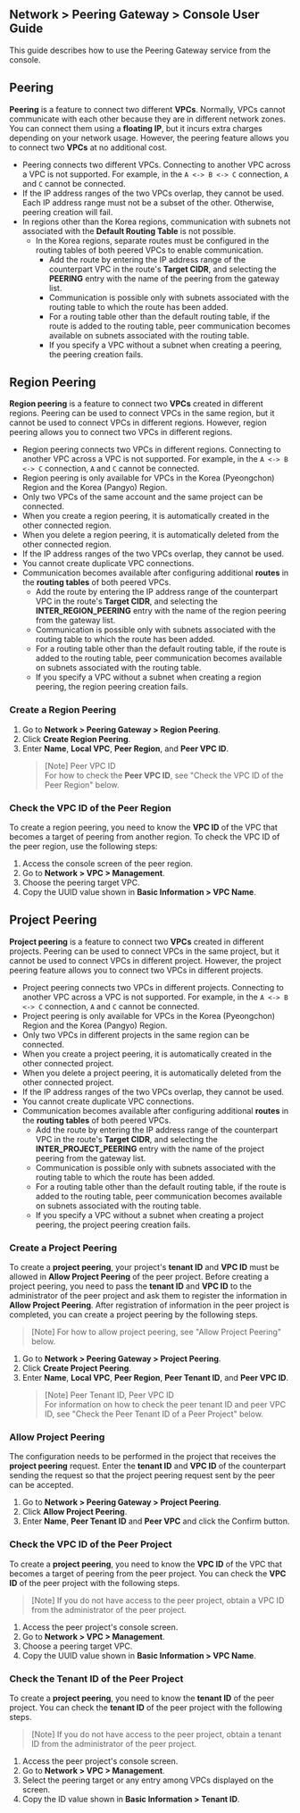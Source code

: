 ## Network > Peering Gateway > Console User Guide

This guide describes how to use the Peering Gateway service from the console.

## Peering

**Peering** is a feature to connect two different **VPCs**. Normally, VPCs cannot communicate with each other because they are in different network zones. You can connect them using a **floating IP**, but it incurs extra charges depending on your network usage. However, the peering feature allows you to connect two **VPCs** at no additional cost.

* Peering connects two different VPCs. Connecting to another VPC across a VPC is not supported. For example, in the `A <-> B <-> C` connection, `A` and `C` cannot be connected.
* If the IP address ranges of the two VPCs overlap, they cannot be used.<br>
  Each IP address range must not be a subset of the other. Otherwise, peering creation will fail.
* In regions other than the Korea regions, communication with subnets not associated with the **Default Routing Table** is not possible.
    * In the Korea regions, separate routes must be configured in the routing tables of both peered VPCs to enable communication.
        * Add the route by entering the IP address range of the counterpart VPC in the route's **Target CIDR**, and selecting the **PEERING** entry with the name of the peering from the gateway list.
        * Communication is possible only with subnets associated with the routing table to which the route has been added.
        * For a routing table other than the default routing table, if the route is added to the routing table, peer communication becomes available on subnets associated with the routing table.
        * If you specify a VPC without a subnet when creating a peering, the peering creation fails.

## Region Peering

**Region peering** is a feature to connect two **VPCs** created in different regions. Peering can be used to connect VPCs in the same region, but it cannot be used to connect VPCs in different regions. However, region peering allows you to connect two VPCs in different regions.

* Region peering connects two VPCs in different regions. Connecting to another VPC across a VPC is not supported. For example, in the `A <-> B <-> C` connection, `A` and `C` cannot be connected.
* Region peering is only available for VPCs in the Korea (Pyeongchon) Region and the Korea (Pangyo) Region.
* Only two VPCs of the same account and the same project can be connected.
* When you create a region peering, it is automatically created in the other connected region.
* When you delete a region peering, it is automatically deleted from the other connected region.
* If the IP address ranges of the two VPCs overlap, they cannot be used.
* You cannot create duplicate VPC connections.
* Communication becomes available after configuring additional **routes** in the **routing tables** of both peered VPCs.
    * Add the route by entering the IP address range of the counterpart VPC in the route's **Target CIDR**, and selecting the **INTER_REGION_PEERING** entry with the name of the region peering from the gateway list.
    * Communication is possible only with subnets associated with the routing table to which the route has been added.
    * For a routing table other than the default routing table, if the route is added to the routing table, peer communication becomes available on subnets associated with the routing table.
    * If you specify a VPC without a subnet when creating a region peering, the region peering creation fails.

### Create a Region Peering

1. Go to **Network > Peering Gateway > Region Peering**.
2. Click **Create Region Peering**.
3. Enter **Name**, **Local VPC**, **Peer Region**, and **Peer VPC ID**.</br>
   > [Note] Peer VPC ID<br>
   > For how to check the **Peer VPC ID**, see "Check the VPC ID of the Peer Region" below. 

### Check the VPC ID of the Peer Region

To create a region peering, you need to know the **VPC ID** of the VPC that becomes a target of peering from another region. To check the VPC ID of the peer region, use the following steps:

1. Access the console screen of the peer region.
2. Go to **Network > VPC > Management**.
3. Choose the peering target VPC.
4. Copy the UUID value shown in **Basic Information > VPC Name**.

## Project Peering

**Project peering** is a feature to connect two **VPCs** created in different projects. Peering can be used to connect VPCs in the same project, but it cannot be used to connect VPCs in different project. However, the project peering feature allows you to connect two VPCs in different projects.

* Project peering connects two VPCs in different projects. Connecting to another VPC across a VPC is not supported. For example, in the `A <-> B <-> C` connection, `A` and `C` cannot be connected.
* Project peering is only available for VPCs in the Korea (Pyeongchon) Region and the Korea (Pangyo) Region.
* Only two VPCs in different projects in the same region can be connected.
* When you create a project peering, it is automatically created in the other connected project.
* When you delete a project peering, it is automatically deleted from the other connected project.
* If the IP address ranges of the two VPCs overlap, they cannot be used.
* You cannot create duplicate VPC connections.
* Communication becomes available after configuring additional **routes** in the **routing tables** of both peered VPCs.
    * Add the route by entering the IP address range of the counterpart VPC in the route's **Target CIDR**, and selecting the **INTER_PROJECT_PEERING** entry with the name of the project peering from the gateway list.
    * Communication is possible only with subnets associated with the routing table to which the route has been added.
    * For a routing table other than the default routing table, if the route is added to the routing table, peer communication becomes available on subnets associated with the routing table.
    * If you specify a VPC without a subnet when creating a project peering, the project peering creation fails.

### Create a Project Peering

To create a **project peering**, your project's **tenant ID** and **VPC ID** must be allowed in **Allow Project Peering** of the peer project.
Before creating a project peering, you need to pass the **tenant ID** and **VPC ID** to the administrator of the peer project and ask them to register the information in **Allow Project Peering**.
After registration of information in the peer project is completed, you can create a project peering by the following steps.

> [Note] For how to allow project peering, see "Allow Project Peering" below. 

1. Go to **Network > Peering Gateway > Project Peering**.
2. Click **Create Project Peering**.
3. Enter **Name**, **Local VPC**, **Peer Region**, **Peer Tenant ID**, and **Peer VPC ID**.</br>
   > [Note] Peer Tenant ID, Peer VPC ID <br>
   > For information on how to check the peer tenant ID and peer VPC ID, see "Check the Peer Tenant ID of a Peer Project" below.

### Allow Project Peering

The configuration needs to be performed in the project that receives the **project peering** request. Enter the **tenant ID** and **VPC ID** of the counterpart sending the request so that the project peering request sent by the peer can be accepted.

1. Go to **Network > Peering Gateway > Project Peering**.
2. Click **Allow Project Peering**.
3. Enter **Name**, **Peer Tenant ID** and **Peer VPC** and click the Confirm button.

### Check the VPC ID of the Peer Project

To create a **project peering**, you need to know the **VPC ID** of the VPC that becomes a target of peering from the peer project. You can check the **VPC ID** of the peer project with the following steps.

> [Note] If you do not have access to the peer project, obtain a VPC ID from the administrator of the peer project.

1. Access the peer project's console screen.
2. Go to **Network > VPC > Management**.
3. Choose a peering target VPC.
4. Copy the UUID value shown in **Basic Information > VPC Name**.

### Check the Tenant ID of the Peer Project

To create a **project peering**, you need to know the **tenant ID** of the peer project. You can check the **tenant ID** of the peer project with the following steps.

> [Note] If you do not have access to the peer project, obtain a tenant ID from the administrator of the peer project.

1. Access the peer project's console screen.
2. Go to **Network > VPC > Management**.
3. Select the peering target or any entry among VPCs displayed on the screen.
4. Copy the ID value shown in **Basic Information > Tenant ID**.
